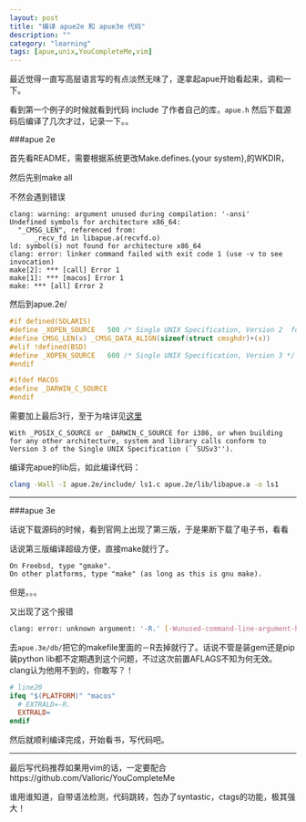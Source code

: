 ```yaml
---
layout: post
title: "编译 apue2e 和 apue3e 代码"
description: ""
category: "learning"
tags: [apue,unix,YouCompleteMe,vim]
---
```


最近觉得一直写高层语言写的有点淡然无味了，遂拿起apue开始看起来，调和一下。


看到第一个例子的时候就看到代码 include 了作者自己的库，`apue.h` 然后下载源码后编译了几次才过，记录一下。。


###apue 2e

首先看README，需要根据系统更改Make.defines.{your system},的WKDIR，

然后先别make all

不然会遇到错误

```text
clang: warning: argument unused during compilation: '-ansi'
Undefined symbols for architecture x86_64:
  "_CMSG_LEN", referenced from:
      _recv_fd in libapue.a(recvfd.o)
ld: symbol(s) not found for architecture x86_64
clang: error: linker command failed with exit code 1 (use -v to see invocation)
make[2]: *** [call] Error 1
make[1]: *** [macos] Error 1
make: *** [all] Error 2
```

然后到apue.2e/

```c
#if defined(SOLARIS)
#define _XOPEN_SOURCE	500	/* Single UNIX Specification, Version 2  for Solaris 9 */
#define CMSG_LEN(x)	_CMSG_DATA_ALIGN(sizeof(struct cmsghdr)+(x))
#elif !defined(BSD)
#define _XOPEN_SOURCE	600	/* Single UNIX Specification, Version 3 */
#endif

#ifdef MACOS
#define _DARWIN_C_SOURCE
#endif
```

需要加上最后3行，至于为啥详见[这里](https://developer.apple.com/library/mac/documentation/Darwin/Reference/Manpages/man5/compat.5.html)

```text
With _POSIX_C_SOURCE or _DARWIN_C_SOURCE for i386, or when building for any other architecture, system and library calls conform to Version 3 of the Single UNIX Specification (``SUSv3'').
```

编译完apue的lib后，如此编译代码：

```sh
clang -Wall -I apue.2e/include/ ls1.c apue.2e/lib/libapue.a -o ls1
```

- - -

###apue 3e

话说下载源码的时候，看到官网上出现了第三版，于是果断下载了电子书，看看

话说第三版编译超级方便，直接make就行了。

```text
On Freebsd, type "gmake".
On other platforms, type "make" (as long as this is gnu make).
```

但是。。。

又出现了这个报错

```sh
clang: error: unknown argument: '-R.' [-Wunused-command-line-argument-hard-error-in-future]
```

去`apue.3e/db/`把它的makefile里面的－R去掉就行了。话说不管是装gem还是pip装python lib都不定期遇到这个问题，不过这次前置AFLAGS不知为何无效。clang认为他用不到的，你敢写？！

```makefile
# line20
ifeq "$(PLATFORM)" "macos"
  # EXTRALD=-R.
  EXTRALD=
endif
```

然后就顺利编译完成，开始看书，写代码吧。

- - -

最后写代码推荐如果用vim的话，一定要配合https://github.com/Valloric/YouCompleteMe

谁用谁知道，自带语法检测，代码跳转，包办了syntastic，ctags的功能，极其强大！

